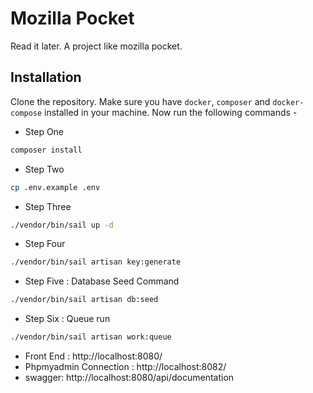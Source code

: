 # Mozilla Pocket
Read it later. A project like mozilla pocket.

## Installation

Clone the repository. Make sure you have `docker`, `composer` and `docker-compose` installed in your machine. Now run the following commands -

* Step One
```bash
composer install
```
* Step Two
```bash
cp .env.example .env
```

* Step Three
```bash
./vendor/bin/sail up -d
```

* Step Four
```bash
./vendor/bin/sail artisan key:generate
```
* Step Five : Database Seed Command
```bash
./vendor/bin/sail artisan db:seed
```
* Step Six : Queue run
```bash
./vendor/bin/sail artisan work:queue
```
* Front End : http://localhost:8080/ 
* Phpmyadmin Connection : http://localhost:8082/
* swagger: http://localhost:8080/api/documentation

